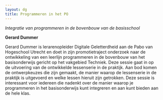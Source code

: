 ```yaml
---
layout: dg
title: Programmeren in het PO
---
```


*Integratie van programmeren in de bovenbouw van de basisschool*

**Gerard Dummer**

Gerard Dummer is lerarenopleider Digitale Geletterdheid aan de Pabo van
Hogeschool Utrecht en doet in zijn promotietraject onderzoek naar de
ontwikkeling van een leerlijn programmeren in de bovenbouw van het
basisonderwijs gericht op het vakgebied Techniek. Deze sessie gaat in op de
uitvoering van de ontwikkelde lessenserie in de praktijk. Aan bod komen de
ontwerpkeuzes die zijn gemaakt, de manier waarop de lessenserie in de praktijk
is uitgevoerd en welke lessen hieruit zijn getrokken. Deze sessie is
interessant voor iedereen die nadenkt over de manier waarop je programmeren in
het basisonderwijs kunt integreren en aan kunt bieden aan de hele klas.